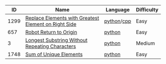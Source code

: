 

|ID|Name|Language|Difficulty|
|--|----|------- |----------|
|1299|[Replace Elements with Greatest Element on Right Side](https://leetcode.com/problems/replace-elements-with-greatest-element-on-right-side/) | [python](./algorithms/python/replaceElementsWithGreatestElementOnRightSide/ReplaceElementsWithGreatestElementOnRightSide.py)/[cpp](./algorithms/cpp/replaceElementsWithGreatestElementOnRightSide/ReplaceElementsWithGreatestElementOnRightSide.cpp)|Easy|
|657|[Robot Return to Origin](https://leetcode.com/problems/robot-return-to-origin/) | [python](./algorithms/python/robotReturnToOrigin/RobotReturnToOrigin.py)|Easy|
|3|[Longest Substring Without Repeating Characters](https://leetcode.com/problems/longest-substring-without-repeating-characters/) | [python](./algorithms/python/longestSubstringWithoutRepeatingCharacters/LongestSubstringWithoutRepeatingCharacters.py)|Medium|
|1748|[Sum of Unique Elements](https://leetcode.com/problems/sum-of-unique-elements/) | [python](./algorithms/python/sumOfUniqueElements/SumOfUniqueElements.py)|Easy|
